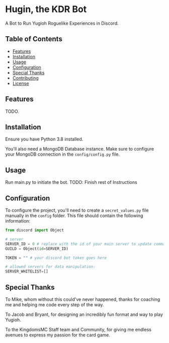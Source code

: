 # Hugin, the KDR Bot

A Bot to Run Yugioh Roguelike Experiences in Discord.

## Table of Contents

- [Features](#features)
- [Installation](#installation)
- [Usage](#usage)
- [Configuration](#configuration)
- [Special Thanks](#special-thanks)
- [Contributing](#contributing)
- [License](#license)

## Features

TODO.

## Installation

Ensure you have Python 3.8 installed.

You'll also need a MongoDB Database instance. Make sure to configure your MongoDB connection in the `config/config.py` file.

## Usage

Run main.py to initiate the bot.
TODO: Finish rest of Instructions

## Configuration

To configure the project, you'll need to create a `secret_values.py` file manually in the `config` folder. This file should contain the following information:

```python
from discord import Object

# server
SERVER_ID = 0 # replace with the id of your main server to update commands
GUILD = Object(id=SERVER_ID)

TOKEN = "" # your discord bot token goes here

# allowed servers for data manipulation:
SERVER_WHITELIST=[]
```

## Special Thanks

To Mike, whom without this could've never happened, thanks for coaching me and helping me code every step of the way.

To Jacob and Bryant, for designing an incredibly fun format and way to play Yugioh.

To the KingdomsMC Staff team and Community, for giving me endless avenues to express my passion for the card game.
